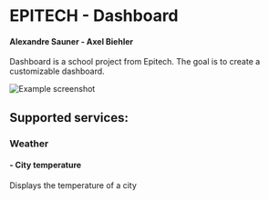 # EPITECH - Dashboard
#### Alexandre Sauner - Axel Biehler

Dashboard is a school project from Epitech. The goal is to create a customizable dashboard.

![Example screenshot](https://i.imgur.com/CHGBLRG.png)

## Supported services:

### Weather
#### - City temperature
Displays the temperature of a city
